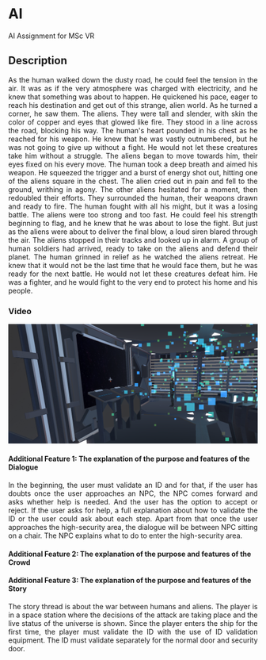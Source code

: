 # AI
 AI Assignment for MSc VR
## Description
<p align="justify">
As the human walked down the dusty road, he could feel the tension in the air. It was as if the very atmosphere was charged with electricity, and he knew that something was about to happen. He quickened his pace, eager to reach his destination and get out of this strange, alien world. As he turned a corner, he saw them. The aliens. They were tall and slender, with skin the color of copper and eyes that glowed like fire. They stood in a line across the road, blocking his way. The human's heart pounded in his chest as he reached for his weapon. He knew that he was vastly outnumbered, but he was not going to give up without a fight. He would not let these creatures take him without a struggle. The aliens began to move towards him, their eyes fixed on his every move. The human took a deep breath and aimed his weapon. He squeezed the trigger and a burst of energy shot out, hitting one of the aliens square in the chest. The alien cried out in pain and fell to the ground, writhing in agony. The other aliens hesitated for a moment, then redoubled their efforts. They surrounded the human, their weapons drawn and ready to fire. The human fought with all his might, but it was a losing battle. The aliens were too strong and too fast. He could feel his strength beginning to flag, and he knew that he was about to lose the fight. But just as the aliens were about to deliver the final blow, a loud siren blared through the air. The aliens stopped in their tracks and looked up in alarm. A group of human soldiers had arrived, ready to take on the aliens and defend their planet. The human grinned in relief as he watched the aliens retreat. He knew that it would not be the last time that he would face them, but he was ready for the next battle. He would not let these creatures defeat him. He was a fighter, and he would fight to the very end to protect his home and his people.

### **Video**
![alt text](https://github.com/2239356Benadict/Assignment1/blob/main/Spacewar2.png)

#### **Additional Feature 1: The explanation of the purpose and features of the Dialogue**
<p align="justify">
In the beginning, the user must validate an ID and for that, if the user has doubts once the user approaches an NPC, the NPC comes forward and asks whether help is needed. And the user has the option to accept or reject. If the user asks for help, a full explanation about how to validate the ID or the user could ask about each step.
Apart from that once the user approaches the high-security area, the dialogue will be between NPC sitting on a chair. The NPC explains what to do to enter the high-security area.

#### **Additional Feature 2: The explanation of the purpose and features of the Crowd**
<p align="justify">

#### **Additional Feature 3: The explanation of the purpose and features of the Story**
<p align="justify">
The story thread is about the war between humans and aliens. The player is in a space station where the decisions of the attack are taking place and the live status of the universe is shown. Since the player enters the ship for the first time, the player must validate the ID with the use of ID validation equipment. The ID must validate separately for the normal door and security door.  
  
